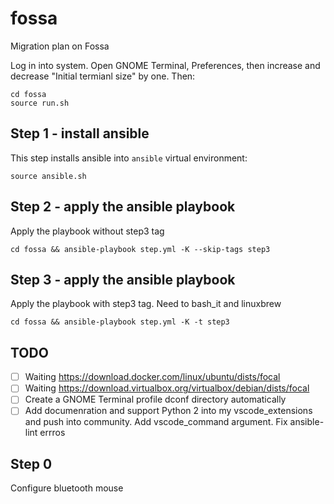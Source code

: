 # fossa

Migration plan on Fossa

Log in into system. Open GNOME Terminal, Preferences, then increase and decrease "Initial termianl size" by one. Then:

```
cd fossa
source run.sh
```

## Step 1 - install ansible

This step installs ansible into `ansible` virtual environment:
```
source ansible.sh
```

## Step 2 - apply the ansible playbook

Apply the playbook without step3 tag
```
cd fossa && ansible-playbook step.yml -K --skip-tags step3
```
## Step 3 - apply the ansible playbook

Apply the playbook with step3 tag. Need to bash_it and linuxbrew
```
cd fossa && ansible-playbook step.yml -K -t step3
```

## TODO

 - [ ] Waiting https://download.docker.com/linux/ubuntu/dists/focal
 - [ ] Waiting https://download.virtualbox.org/virtualbox/debian/dists/focal
 - [ ] Create a GNOME Terminal profile dconf directory automatically
 - [ ] Add documenration and support Python 2 into my vscode_extensions and push into community. Add vscode_command argument. Fix ansible-lint errros

 ## Step 0

Configure bluetooth mouse

